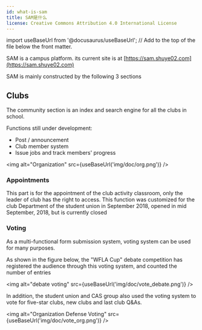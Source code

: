 ```yaml
---
id: what-is-sam
title: SAM是什么
license: Creative Commons Attribution 4.0 International License
---
```


import useBaseUrl from '@docusaurus/useBaseUrl'; // Add to the top of the file below the front matter.

SAM is a campus platform. its current site is at [https://sam.shuye02.com](https://sam.shuye02.com)

SAM is mainly constructed by the following 3 sections

## Clubs

The community section is an index and search engine for all the clubs in school.

Functions still under development:

- Post / announcement
- Club member system
- Issue jobs and track members' progress

<img alt="Organization" src={useBaseUrl('img/doc/org.png')} />

### Appointments

This part is for the appointment of the club activity classroom, only the leader of club has the right to access. This function was customized for the club Department of the student union in September 2018, opened in mid September, 2018, but is currently closed

### Voting

As a multi-functional form submission system, voting system can be used for many purposes.

As shown in the figure below, the "WFLA Cup" debate competition has registered the audience through this voting system, and counted the number of entries

<img alt="debate voting" src={useBaseUrl('img/doc/vote_debate.png')} />

In addition, the student union and CAS group also used the voting system to vote for five-star clubs, new clubs and last club Q&As.

<img alt="Organization Defense Voting" src={useBaseUrl('img/doc/vote_org.png')} />

